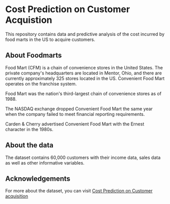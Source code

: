# Cost Prediction on Customer Acquistion 

This repository contains data and predictive analysis of the cost incurred by 
food marts in the US to acquire customers. 

## About Foodmarts

Food Mart (CFM) is a chain of convenience stores in the United States. The private company's headquarters are located in Mentor, Ohio, and there are currently approximately 325 stores located in the US. Convenient Food Mart operates on the franchise system.

Food Mart was the nation's third-largest chain of convenience stores as of 1988.

The NASDAQ exchange dropped Convenient Food Mart the same year when the company failed to meet financial reporting requirements.

Carden & Cherry advertised Convenient Food Mart with the Ernest character in the 1980s.

## About the data

The dataset contains 60,000 customers with their income data, sales data as well as other informative variables.

## Acknowledgements

For more about the dataset, you can visit [Cost Prediction on Customer acquisition](https://www.kaggle.com/datasets/ramjasmaurya/medias-cost-prediction-in-foodmart)